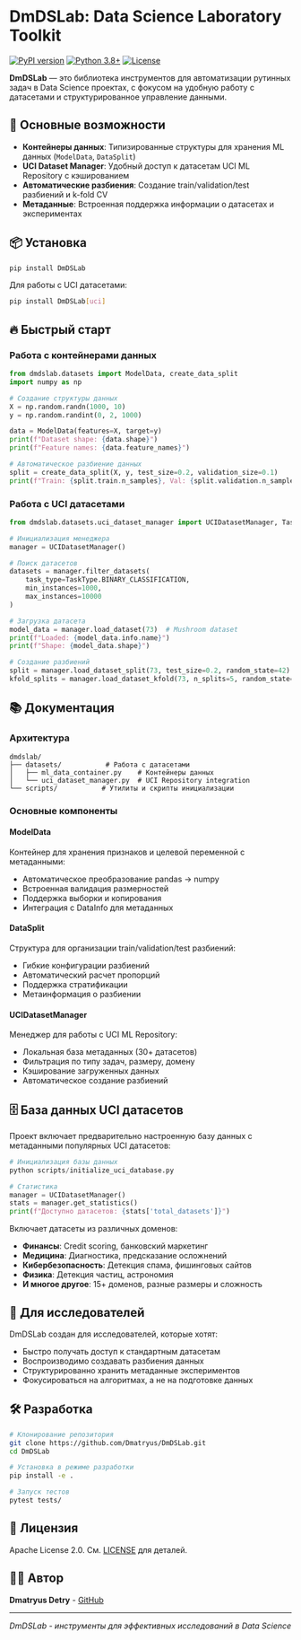 # DmDSLab: Data Science Laboratory Toolkit

[![PyPI version](https://badge.fury.io/py/DmDSLab.svg)](https://badge.fury.io/py/DmDSLab)
[![Python 3.8+](https://img.shields.io/badge/python-3.8+-blue.svg)](https://www.python.org/downloads/)
[![License](https://img.shields.io/badge/License-Apache%202.0-blue.svg)](https://opensource.org/licenses/Apache-2.0)

**DmDSLab** — это библиотека инструментов для автоматизации рутинных задач в Data Science проектах, с фокусом на удобную работу с датасетами и структурированное управление данными.

## 🚀 Основные возможности

- **Контейнеры данных**: Типизированные структуры для хранения ML данных (`ModelData`, `DataSplit`)
- **UCI Dataset Manager**: Удобный доступ к датасетам UCI ML Repository с кэшированием
- **Автоматические разбиения**: Создание train/validation/test разбиений и k-fold CV
- **Метаданные**: Встроенная поддержка информации о датасетах и экспериментах

## 📦 Установка

```bash
pip install DmDSLab
```

Для работы с UCI датасетами:
```bash
pip install DmDSLab[uci]
```

## 🔥 Быстрый старт

### Работа с контейнерами данных

```python
from dmdslab.datasets import ModelData, create_data_split
import numpy as np

# Создание структуры данных
X = np.random.randn(1000, 10)
y = np.random.randint(0, 2, 1000)

data = ModelData(features=X, target=y)
print(f"Dataset shape: {data.shape}")
print(f"Feature names: {data.feature_names}")

# Автоматическое разбиение данных
split = create_data_split(X, y, test_size=0.2, validation_size=0.1)
print(f"Train: {split.train.n_samples}, Val: {split.validation.n_samples}, Test: {split.test.n_samples}")
```

### Работа с UCI датасетами

```python
from dmdslab.datasets.uci_dataset_manager import UCIDatasetManager, TaskType

# Инициализация менеджера
manager = UCIDatasetManager()

# Поиск датасетов
datasets = manager.filter_datasets(
    task_type=TaskType.BINARY_CLASSIFICATION,
    min_instances=1000,
    max_instances=10000
)

# Загрузка датасета
model_data = manager.load_dataset(73)  # Mushroom dataset
print(f"Loaded: {model_data.info.name}")
print(f"Shape: {model_data.shape}")

# Создание разбиений
split = manager.load_dataset_split(73, test_size=0.2, random_state=42)
kfold_splits = manager.load_dataset_kfold(73, n_splits=5, random_state=42)
```

## 📚 Документация

### Архитектура

```
dmdslab/
├── datasets/           # Работа с датасетами
│   ├── ml_data_container.py    # Контейнеры данных
│   └── uci_dataset_manager.py  # UCI Repository integration
└── scripts/           # Утилиты и скрипты инициализации
```

### Основные компоненты

#### ModelData
Контейнер для хранения признаков и целевой переменной с метаданными:
- Автоматическое преобразование pandas → numpy
- Встроенная валидация размерностей
- Поддержка выборки и копирования
- Интеграция с DataInfo для метаданных

#### DataSplit
Структура для организации train/validation/test разбиений:
- Гибкие конфигурации разбиений
- Автоматический расчет пропорций
- Поддержка стратификации
- Метаинформация о разбиении

#### UCIDatasetManager
Менеджер для работы с UCI ML Repository:
- Локальная база метаданных (30+ датасетов)
- Фильтрация по типу задач, размеру, домену
- Кэширование загруженных данных
- Автоматическое создание разбиений

## 🗄️ База данных UCI датасетов

Проект включает предварительно настроенную базу данных с метаданными популярных UCI датасетов:

```python
# Инициализация базы данных
python scripts/initialize_uci_database.py

# Статистика
manager = UCIDatasetManager()
stats = manager.get_statistics()
print(f"Доступно датасетов: {stats['total_datasets']}")
```

Включает датасеты из различных доменов:
- **Финансы**: Credit scoring, банковский маркетинг
- **Медицина**: Диагностика, предсказание осложнений  
- **Кибербезопасность**: Детекция спама, фишинговых сайтов
- **Физика**: Детекция частиц, астрономия
- **И многое другое**: 15+ доменов, разные размеры и сложность

## 🔬 Для исследователей

DmDSLab создан для исследователей, которые хотят:
- Быстро получать доступ к стандартным датасетам
- Воспроизводимо создавать разбиения данных
- Структурированно хранить метаданные экспериментов
- Фокусироваться на алгоритмах, а не на подготовке данных

## 🛠️ Разработка

```bash
# Клонирование репозитория
git clone https://github.com/Dmatryus/DmDSLab.git
cd DmDSLab

# Установка в режиме разработки
pip install -e .

# Запуск тестов
pytest tests/
```

## 📄 Лицензия

Apache License 2.0. См. [LICENSE](LICENSE) для деталей.

## 👨‍💻 Автор

**Dmatryus Detry** - [GitHub](https://github.com/Dmatryus)

---

*DmDSLab - инструменты для эффективных исследований в Data Science*